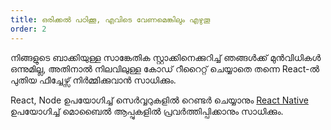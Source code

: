 ```yaml
---
title: ഒരിക്കല്‍ പഠിക്കൂ, എവിടെ വേണമെങ്കിലും എഴുതൂ
order: 2
---
```


നിങ്ങളുടെ ബാക്കിയുള്ള സാങ്കേതിക സ്റ്റാക്കിനെക്കുറിച്ച് ഞങ്ങള്‍ക്ക് മുന്‍വിധികള്‍ ഒന്നുമില്ല, അതിനാല്‍ നിലവിലുള്ള കോ‍‍‍ഡ് റീറൈറ്റ് ചെയ്യാതെ തന്നെ React-ല്‍ പുതിയ ഫീച്ചേഴ്സ് നിര്‍മ്മിക്കുവാന്‍ സാധിക്കും. 

React, Node ഉപയോഗിച്ച് സെര്‍വ്വറുകളില്‍ റെണ്ടര്‍‍ ചെയ്യാനും [React Native](https://facebook.github.io/react-native/) ഉപയോഗിച്ച് മൊബൈല്‍ ആപ്പുകളില്‍ പ്രവര്‍ത്തിപ്പിക്കാനും സാധിക്കും. 

